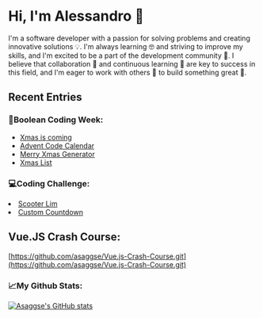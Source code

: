 <!-- ### Hi there 👋 -->

# Hi, I'm Alessandro 👋

<p>I'm a software developer with a passion for solving problems and creating innovative solutions 💡. I'm always learning 🤓 and striving to improve my skills, and I'm excited to be a part of the development community 🌟. I believe that collaboration 🤝 and continuous learning 🧠 are key to success in this field, and I'm eager to work with others 🤝 to build something great 🚀.</p>

<!--
## Skills

<ul>
  <li>💻️ html, css, js</li>
  <li>🌱 I’m currently learning react & vue</li>
</ul>
-->

## Recent Entries

<h3>🎄Boolean Coding Week:</h3>
  <ul>
    <li><a href="https://github.com/asaggse/Xmas-is-coming.git" target="_blank">Xmas is coming</a></li>
    <li><a href="https://github.com/asaggse/Xmas-is-coming.git" target="_blank">Advent Code Calendar</a></li>
    <li><a href="https://github.com/asaggse/Merry-Xmas-Generator.git" target="_blank">Merry Xmas Generator</a></li>
    <li><a href="https://github.com/asaggse/Xmas-List.git" target="_blank">Xmas List</a></li>
  </ul>
  
<h3>💻️Coding Challenge:</h3>
<li><a href="https://github.com/asaggse/Esercizio-Scooter-Lim.git" target="_blank">Scooter Lim</a></li>
<li><a href="https://github.com/asaggse/custom-countdown.git" target="_blank">Custom Countdown</a></li>

## Vue.JS Crash Course:

[https://github.com/asaggse/Vue.js-Crash-Course.git](https://github.com/asaggse/Vue.js-Crash-Course.git)

<h3>📈My Github Stats:</h3>

[![Asaggse's GitHub stats](https://github-readme-stats.vercel.app/api?username=asaggse)](https://github.com/asaggse/github-readme-stats)

<!--
**asaggse/asaggse** is a ✨ _special_ ✨ repository because its `README.md` (this file) appears on your GitHub profile.

Here are some ideas to get you started:

- 🔭 I’m currently working on ...
- 🌱 I’m currently learning ...
- 👯 I’m looking to collaborate on ...
- 🤔 I’m looking for help with ...
- 💬 Ask me about ...
- 📫 How to reach me: ...
- 😄 Pronouns: ...
- ⚡ Fun fact: ...
-->
